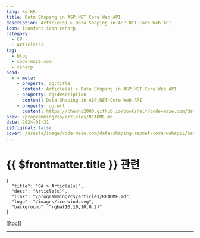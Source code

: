 ```yaml
---
lang: ko-KR
title: Data Shaping in ASP.NET Core Web API
description: Article(s) > Data Shaping in ASP.NET Core Web API
icon: iconfont icon-csharp
category: 
  - C#
  - Article(s)
tag: 
  - blog
  - code-maze.com
  - csharp
head:  
  - - meta:
    - property: og:title
      content: Article(s) > Data Shaping in ASP.NET Core Web API
    - property: og:description
      content: Data Shaping in ASP.NET Core Web API
    - property: og:url
      content: https://chanhi2000.github.io/bookshelf/code-maze.com/data-shaping-aspnet-core-webapii.html
prev: /programming/cs/articles/README.md
date: 2024-01-31
isOriginal: false
cover: /assets/image/code-maze.com/data-shaping-aspnet-core-webapii/banner.png
---
```


# {{ $frontmatter.title }} 관련

```component VPCard
{
  "title": "C# > Article(s)",
  "desc": "Article(s)",
  "link": "/programming/cs/articles/README.md",
  "logo": "/images/ico-wind.svg",
  "background": "rgba(10,10,10,0.2)"
}
```

[[toc]]

---

<SiteInfo
  name="Data Shaping in ASP.NET Core Web API"
  desc="In this article, we are going to talk about a neat concept called data shaping and how to implement it in ASP.NET Core Web API."
  url="https://code-maze.com/data-shaping-aspnet-core-webapii/"
  logo="/assets/image/code-maze.com/favicon.png"
  preview="/assets/image/code-maze.com/data-shaping-aspnet-core-webapii/banner.png"/>

<!-- TODO: 작성 -->
